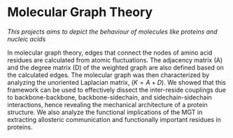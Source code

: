 # Molecular Graph Theory

*This projects aims to depict the behaviour of molecules like proteins and nucleic acids*

In molecular graph theory, edges that connect the nodes of amino acid residues are calculated 
from atomic fluctuations. The adjacency matrix (A) and the degree matrix (D) of the weighted 
graph are also defined based on the calculated edges. The molecular graph was then characterized 
by analyzing the unoriented Laplacian matrix, $(K=A+D)$. We showed that this framework 
can be used to effectively dissect the inter-reside couplings due to backbone-backbone, 
backbone-sidechain, and sidechain-sidechain interactions, hence revealing the mechanical 
architecture of a protein structure. We also analyze the functional implications of the MGT 
in extracting allosteric communication and functionally important residues in proteins.